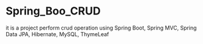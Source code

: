 # Spring_Boo_CRUD
it is a project perform crud operation using Spring Boot, Spring MVC, Spring Data JPA, Hibernate, MySQL, ThymeLeaf
